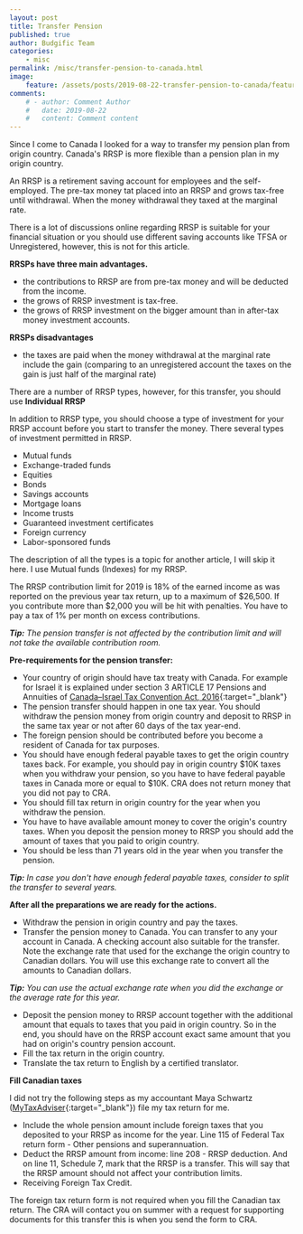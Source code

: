 ```yaml
---
layout: post
title: Transfer Pension
published: true
author: Budgific Team
categories:
    - misc
permalink: /misc/transfer-pension-to-canada.html
image:
    feature: /assets/posts/2019-08-22-transfer-pension-to-canada/feature.jpg
comments:
    # - author: Comment Author
    #   date: 2019-08-22
    #   content: Comment content
---
```

Since I come to Canada I looked for a way to transfer my pension plan from origin country. Canada's RRSP is more flexible than a pension plan in my origin country.
<!--more-->

An RRSP is a retirement saving account for employees and the self-employed. The pre-tax money tat placed into an RRSP and grows tax-free until withdrawal. When the money withdrawal they taxed at the marginal rate.

There is a lot of discussions online regarding RRSP is suitable for your financial situation or you should use different saving accounts like TFSA or Unregistered, however, this is not for this article.

**RRSPs have three main advantages.**
- the contributions to RRSP are from pre-tax money and will be deducted from the income.
- the grows of RRSP investment is tax-free.
- the grows of RRSP investment on the bigger amount than in after-tax money investment accounts.

**RRSPs disadvantages**
- the taxes are paid when the money withdrawal at the marginal rate include the gain (comparing to an unregistered account the taxes on the gain is just half of the marginal rate)

There are a number of RRSP types, however, for this transfer, you should use **Individual RRSP**

In addition to RRSP type, you should choose a type of investment for your RRSP account before you start to transfer the money. There several types of investment permitted in RRSP.
- Mutual funds
- Exchange-traded funds
- Equities
- Bonds
- Savings accounts
- Mortgage loans
- Income trusts
- Guaranteed investment certificates
- Foreign currency
- Labor-sponsored funds

The description of all the types is a topic for another article, I will skip it here.
I use Mutual funds (Indexes) for my RRSP.

The RRSP contribution limit for 2019 is 18% of the earned income as was reported on the previous year tax return, up to a maximum of $26,500. If you contribute more than $2,000 you will be hit with penalties. You have to pay a tax of 1% per month on excess contributions.

***Tip:** The pension transfer is not affected by the contribution limit and will not take the available contribution room.*

**Pre-requirements for the pension transfer:**
- Your country of origin should have tax treaty with Canada. For example for Israel it is explained under section 3 ARTICLE 17
Pensions and Annuities of [Canada–Israel Tax Convention Act, 2016](https://laws-lois.justice.gc.ca/eng/acts/C-6.42/FullText.html){:target="_blank"}
- The pension transfer should happen in one tax year. You should withdraw the pension money from origin country and deposit to RRSP in the same tax year or not after 60 days of the tax year-end.
- The foreign pension should be contributed before you become a resident of Canada for tax purposes.
- You should have enough federal payable taxes to get the origin country taxes back. For example, you should pay in origin country $10K taxes when you withdraw your pension, so you have to have federal payable taxes in Canada more or equal to $10K. CRA does not return money that you did not pay to CRA.
- You should fill tax return in origin country for the year when you withdraw the pension.
- You have to have available amount money to cover the origin's country taxes. When you deposit the pension money to RRSP you should add the amount of taxes that you paid to origin country.
- You should be less than 71 years old in the year when you transfer the pension.

***Tip:** In case you don't have enough federal payable taxes, consider to split the transfer to several years.*

**After all the preparations we are ready for the actions.**
- Withdraw the pension in origin country and pay the taxes.
- Transfer the pension money to Canada. You can transfer to any your account in Canada. A checking account also suitable for the transfer. Note the exchange rate that used for the exchange the origin country to Canadian dollars. You will use this exchange rate to convert all the amounts to Canadian dollars.

***Tip:** You can use the actual exchange rate when you did the exchange or the average rate for this year.*
- Deposit the pension money to RRSP account together with the additional amount that equals to taxes that you paid in origin country. So in the end, you should have on the RRSP account exact same amount that you had on origin's country pension account.
- Fill the tax return in the origin country.
- Translate the tax return to English by a certified translator.

**Fill Canadian taxes**

I did not try the following steps as my accountant Maya Schwartz ([MyTaxAdviser](https://mytaxadviser.ca){:target="_blank"}) file my tax return for me.
- Include the whole pension amount include foreign taxes that you deposited to your RRSP as income for the year. Line 115 of Federal Tax return form - Other pensions and superannuation.
- Deduct the RRSP amount from income: line 208 - RRSP deduction. And on line 11, Schedule 7, mark that the RRSP is a transfer. This will say that the RRSP amount should not affect your contribution limits.
- Receiving Foreign Tax Credit.

The foreign tax return form is not required when you fill the Canadian tax return. The CRA will contact you on summer with a request for supporting documents for this transfer this is when you send the form to CRA.
